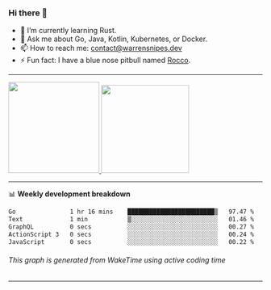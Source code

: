 ### Hi there 👋

- 🌱 I’m currently learning Rust.
- 💬 Ask me about Go, Java, Kotlin, Kubernetes, or Docker.
- 📫 How to reach me: contact@warrensnipes.dev
- ⚡ Fun fact: I have a blue nose pitbull named [Rocco](https://i.imgur.com/iLsSCKu.jpg).

-------


<a href="https://github.com/LockedThread/LockedThread">
  <img height="180em" src="https://github-readme-stats.vercel.app/api?username=LockedThread&theme=transparent&bg_color=00000000&show_icons=true&count_private=true" />
  <img height="174em" src="https://github-readme-stats.vercel.app/api/top-langs?username=LockedThread&theme=transparent&layout=compact&hide_progress=true&bg_color=00000000" />
  </a>

-------

📊 **Weekly development breakdown**
<!--START_SECTION:waka-->

```txt
Go               1 hr 16 mins    ████████████████████████▒   97.47 %
Text             1 min           ▒░░░░░░░░░░░░░░░░░░░░░░░░   01.46 %
GraphQL          0 secs          ░░░░░░░░░░░░░░░░░░░░░░░░░   00.27 %
ActionScript 3   0 secs          ░░░░░░░░░░░░░░░░░░░░░░░░░   00.24 %
JavaScript       0 secs          ░░░░░░░░░░░░░░░░░░░░░░░░░   00.22 %
```

<!--END_SECTION:waka-->
###### *This graph is generated from WakeTime using active coding time*
-------
